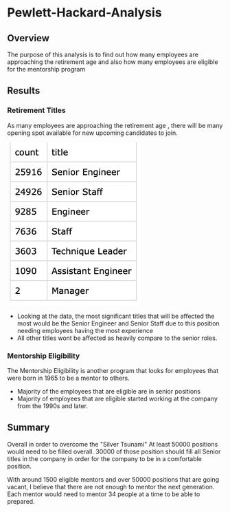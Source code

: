 # Pewlett-Hackard-Analysis

## Overview

The purpose of this analysis is to find out how many employees are approaching the retirement age and also how many employees are eligible for the mentorship program

## Results

### Retirement Titles

As many employees are approaching the retirement age , there will be many opening spot available for new upcoming candidates to join.

!["Retirement"](https://github.com/40super/Pewlett-Hackard-Analysis/blob/main/Pewlett_Hackard_Analysis/Data/retire_count.png)

* Looking at the data, the most significant titles that will be affected the most would be the Senior Engineer and Senior Staff due to this position needing employees having the most experience
* All other titles wont be affected as heavily compare to the senior roles. 

### Mentorship Eligibility 

The Mentorship Eligibility is another program that looks for employees that were born in 1965 to be a mentor to others.
* Majority of the employees that are eligible are in senior positions
* Majority of employees that are eligible started working at the company from the 1990s and later.

## Summary

Overall in order to overcome the "Silver Tsunami" At least 50000 positions would need to be filled overall. 30000 of those position should fill all Senior titles in the company in order for the company to be in a comfortable position.

With around 1500 eligible mentors and over 50000 positions that are going vacant, I believe that there are not enough to mentor the next generation. Each mentor would need to mentor 34 people at a time to be able to prepared.